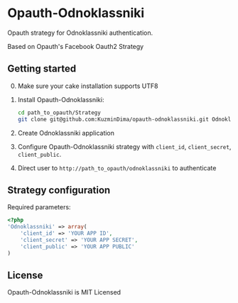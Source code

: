 Opauth-Odnoklassniki
=============
Opauth strategy for Odnoklassniki authentication.

Based on Opauth's Facebook Oauth2 Strategy

Getting started
----------------
0. Make sure your cake installation supports UTF8

1. Install Opauth-Odnoklassniki:
   ```bash
   cd path_to_opauth/Strategy 
   git clone git@github.com:KuzminDima/opauth-odnoklassniki.git Odnoklassniki
   ```
2. Create Odnoklassniki application

3. Configure Opauth-Odnoklassniki strategy with `client_id`, `client_secret`, `client_public`.

4. Direct user to `http://path_to_opauth/odnoklassniki` to authenticate

Strategy configuration
----------------------

Required parameters:

```php
<?php
'Odnoklassniki' => array(
	'client_id' => 'YOUR APP ID',
	'client_secret' => 'YOUR APP SECRET',
	'client_public' => 'YOUR APP PUBLIC'
)
```

License
---------
Opauth-Odnoklassniki is MIT Licensed  

